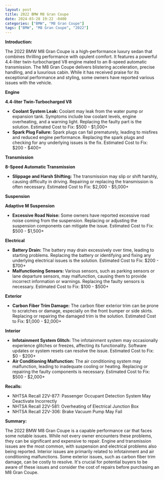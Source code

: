 ```yaml
---
layout: post
title: 2022 BMW M8 Gran Coupe
date: 2024-03-28 19:22 -0400
categories: ["BMW", "M8 Gran Coupe"]
tags: ["BMW", "M8 Gran Coupe", "2022"]
---
```

**Introduction:**

The 2022 BMW M8 Gran Coupe is a high-performance luxury sedan that combines thrilling performance with opulent comfort. It features a powerful 4.4-liter twin-turbocharged V8 engine mated to an 8-speed automatic transmission. The M8 Gran Coupe delivers blistering acceleration, precise handling, and a luxurious cabin. While it has received praise for its exceptional performance and styling, some owners have reported various issues with the vehicle.

**Engine**

**4.4-liter Twin-Turbocharged V8**

* **Coolant System Leak:** Coolant may leak from the water pump or expansion tank. Symptoms include low coolant levels, engine overheating, and a warning light. Replacing the faulty part is the solution. Estimated Cost to Fix: $500 - $1,000+
* **Spark Plug Failure:** Spark plugs can fail prematurely, leading to misfires and reduced engine performance. Replacing the spark plugs and checking for any underlying issues is the fix. Estimated Cost to Fix: $200 - $400+

**Transmission**

**8-Speed Automatic Transmission**

* **Slippage and Harsh Shifting:** The transmission may slip or shift harshly, causing difficulty in driving. Repairing or replacing the transmission is often necessary. Estimated Cost to Fix: $2,000 - $5,000+

**Suspension**

**Adaptive M Suspension**

* **Excessive Road Noise:** Some owners have reported excessive road noise coming from the suspension. Replacing or adjusting the suspension components can mitigate the issue. Estimated Cost to Fix: $500 - $1,500+

**Electrical**

* **Battery Drain:** The battery may drain excessively over time, leading to starting problems. Replacing the battery or identifying and fixing any underlying electrical issues is the solution. Estimated Cost to Fix: $200 - $700+
* **Malfunctioning Sensors:** Various sensors, such as parking sensors or lane departure sensors, may malfunction, causing them to provide incorrect information or warnings. Replacing the faulty sensors is necessary. Estimated Cost to Fix: $100 - $500+

**Exterior**

* **Carbon Fiber Trim Damage:** The carbon fiber exterior trim can be prone to scratches or damage, especially on the front bumper or side skirts. Replacing or repairing the damaged trim is the solution. Estimated Cost to Fix: $1,000 - $2,000+

**Interior**

* **Infotainment System Glitch:** The infotainment system may occasionally experience glitches or freezes, affecting its functionality. Software updates or system resets can resolve the issue. Estimated Cost to Fix: $0 - $200+
* **Air Conditioning Malfunction:** The air conditioning system may malfunction, leading to inadequate cooling or heating. Replacing or repairing the faulty components is necessary. Estimated Cost to Fix: $500 - $2,000+

**Recalls:**

* NHTSA Recall 22V-877: Passenger Occupant Detection System May Deactivate Incorrectly
* NHTSA Recall 22V-581: Overheating of Electrical Junction Box
* NHTSA Recall 22V-306: Brake Vacuum Pump May Fail

**Summary:**

The 2022 BMW M8 Gran Coupe is a capable performance car that faces some notable issues. While not every owner encounters these problems, they can be significant and expensive to repair. Engine and transmission issues are the most common, with suspension and electrical problems also being reported. Interior issues are primarily related to infotainment and air conditioning malfunctions. Some exterior issues, such as carbon fiber trim damage, can be costly to resolve. It's crucial for potential buyers to be aware of these issues and consider the cost of repairs before purchasing an M8 Gran Coupe.
